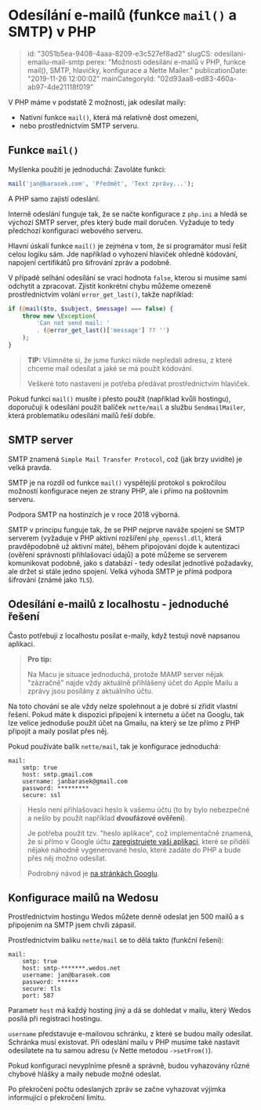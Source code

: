 Odesílání e-mailů (funkce `mail()` a SMTP) v PHP
================================

> id: "3051b5ea-9408-4aaa-8209-e3c527ef8ad2"
> slugCS: odesilani-emailu-mail-smtp
> perex: "Možnosti odesílání e-mailů v PHP, funkce mail(), SMTP, hlavičky, konfigurace a Nette Mailer."
> publicationDate: "2019-11-26 12:00:02"
> mainCategoryId: "02d93aa8-ed83-460a-ab97-4de21118f019"

V PHP máme v podstatě 2 možnosti, jak odesílat maily:

- Nativní funkce `mail()`, která má relativně dost omezení,
- nebo prostřednictvím SMTP serveru.

Funkce `mail()`
---------------

Myšlenka použití je jednoduchá: Zavoláte funkci:

```php
mail('jan@barasek.com', 'Předmět', 'Text zprávy...');
```

A PHP samo zajistí odeslání.

Interně odeslání funguje tak, že se načte konfigurace z `php.ini` a hledá se výchozí SMTP server, přes který bude mail doručen. Vyžaduje to tedy předchozí konfiguraci webového serveru.

Hlavní úskalí funkce `mail()` je zejména v tom, že si programátor musí řešit celou logiku sám. Jde například o vyhození hlaviček ohledně kódování, napojení certifikátů pro šifrování zpráv a podobně.

V případě selhání odesílání se vrací hodnota `false`, kterou si musíme sami odchytit a zpracovat. Zjistit konkrétní chybu můžeme omezeně prostřednictvím volání `error_get_last()`, takže například:

```php
if (@mail($to, $subject, $message) === false) {
	throw new \Exception(
		'Can not send mail: '
		. (@error_get_last()['message'] ?? '')
	);
}
```

> **TIP:** Všimněte si, že jsme funkci nikde nepředali adresu, z které chceme mail odesílat a jaké se má použít kódování.
>
> Veškeré toto nastavení je potřeba předávat prostřednictvím hlaviček.

Pokud funkci `mail()` musíte i přesto použít (například kvůli hostingu), doporučuji k odesílání použít balíček `nette/mail` a službu `SendmailMailer`, která problematiku odesílání mailů řeší dobře.

SMTP server
-----------

SMTP znamená `Simple Mail Transfer Protocol`, což (jak brzy uvidíte) je velká pravda.

SMTP je na rozdíl od funkce `mail()` vyspělejší protokol s pokročilou možností konfigurace nejen ze strany PHP, ale i přímo na poštovním serveru.

Podpora SMTP na hostinzích je v roce 2018 výborná.

SMTP v principu funguje tak, že se PHP nejprve naváže spojení se SMTP serverem (vyžaduje v PHP aktivní rozšíření `php_openssl.dll`, která pravděpodobně už aktivní máte), během připojování dojde k autentizaci (ověření správnosti přihlašovací údajů) a poté můžeme se serverem komunikovat podobně, jako s databází - tedy odesílat jednotlivé požadavky, ale držet si stále jedno spojení. Velká výhoda SMTP je přímá podpora šifrování (známé jako `TLS`).

Odesílání e-mailů z localhostu - jednoduché řešení
--------------------------------------------------

Často potřebuji z localhostu posílat e-maily, když testuji nově napsanou aplikaci.

> **Pro tip:**
>
> Na Macu je situace jednoduchá, protože MAMP server nějak "zázračně" najde vždy aktuálně přihlášený účet do Apple Mailu a zprávy jsou posílány z aktuálního účtu.

Na toto chování se ale vždy nelze spolehnout a je dobré si zřídit vlastní řešení. Pokud máte k dispozici připojení k internetu a účet na Googlu, tak lze velice jednoduše použít účet na Gmailu, na který se lze přímo z PHP připojit a maily posílat přes něj.

Pokud používáte balík `nette/mail`, tak je konfigurace jednoduchá:

```neon
mail:
	smtp: true
	host: smtp.gmail.com
	username: janbarasek@gmail.com
	password: *********
	secure: ssl
```

> Heslo není přihlašovací heslo k vašemu účtu (to by bylo nebezpečné a nešlo by použít například **dvoufázové ověření**).
>
> Je potřeba použít tzv. "heslo aplikace", což implementačně znamená, že si přímo v Google účtu <a href="https://myaccount.google.com/apppasswords">zaregistrujete vaši aplikaci</a>, které se přidělí nějaké náhodně vygenerované heslo, které zadáte do PHP a bude přes něj možno odesílat.
>
> Podrobný návod je <a href="https://support.google.com/accounts/answer/185833?hl=cs">na stránkách Googlu</a>.

Konfigurace mailů na Wedosu
---------------------------

Prostřednictvím hostingu Wedos můžete denně odeslat jen 500 mailů a s připojením na SMTP jsem chvíli zápasil.

Prostřednictvím balíku `nette/mail` se to dělá takto (funkční řešení):

```neon
mail:
	smtp: true
	host: smtp-*******.wedos.net
	username: jan@barasek.com
	password: ******
	secure: tls
	port: 587
```

Parametr `host` má každý hosting jiný a dá se dohledat v mailu, který Wedos posílá při registraci hostingu.

`username` představuje e-mailovou schránku, z které se budou maily odesílat. Schránka musí existovat. Při odeslání mailu v PHP musíme také nastavit odesilatete na tu samou adresu (v Nette metodou `->setFrom()`).

Pokud konfiguraci nevyplníme přesně a správně, budou vyhazovány různé chybové hlášky a maily nebude možné odeslat.

Po překročení počtu odeslaných zpráv se začne vyhazovat výjimka informující o překročení limitu.
